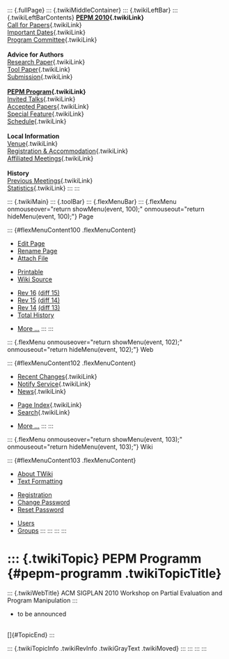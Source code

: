::: {.fullPage}
::: {.twikiMiddleContainer}
::: {.twikiLeftBar}
::: {.twikiLeftBarContents}
**[PEPM 2010](WebHome){.twikiLink}**\
[Call for Papers](CallForPapers){.twikiLink}\
[Important Dates](ImportantDates){.twikiLink}\
[Program Committee](ProgramCommittee){.twikiLink}\
\
**Advice for Authors**\
[Research Paper](ResearchPaperAdvice){.twikiLink}\
[Tool Paper](ToolPaperAdvice){.twikiLink}\
[Submission](PaperSubmission){.twikiLink}\
\
**[PEPM Program](Program){.twikiLink}**\
[Invited Talks](InvitedTalks){.twikiLink}\
[Accepted Papers](AcceptedPapers){.twikiLink}\
[Special Feature](SpecialFeature){.twikiLink}\
[Schedule](Program){.twikiLink}\
\
**Local Information**\
[Venue](WorkshopVenue){.twikiLink}\
[Registration & Accommodation](RegistrationAndAccomodation){.twikiLink}\
[Affiliated Meetings](AffiliatedMeetings){.twikiLink}\
\
**History**\
[Previous Meetings](PreviousMeetings){.twikiLink}\
[Statistics](HistoricalStatistics){.twikiLink}
:::
:::

::: {.twikiMain}
::: {.toolBar}
::: {.flexMenuBar}
::: {.flexMenu onmouseover="return showMenu(event, 100);" onmouseout="return hideMenu(event, 100);"}
Page

::: {#flexMenuContent100 .flexMenuContent}
-   [Edit
    Page](http://www.program-transformation.org/edit/PEPM10/PEPMProgram?t=1536828937)
-   [Rename
    Page](http://www.program-transformation.org/rename/PEPM10/PEPMProgram)
-   [Attach
    File](http://www.program-transformation.org/attach/PEPM10/PEPMProgram)

<!-- -->

-   [Printable](http://www.program-transformation.org/view/PEPM10/PEPMProgram?skin=print.pattern)
-   [Wiki
    Source](http://www.program-transformation.org/view/PEPM10/PEPMProgram?skin=text&raw=on&contenttype=text/plain)

<!-- -->

-   [Rev
    16](http://www.program-transformation.org/view/PEPM10/PEPMProgram?rev=1.16)
    [(diff 15)](http://www.program-transformation.org/rdiff/PEPM10/PEPMProgram?rev1=1.16&rev2=1.15)
-   [Rev
    15](http://www.program-transformation.org/view/PEPM10/PEPMProgram?rev=1.15)
    [(diff 14)](http://www.program-transformation.org/rdiff/PEPM10/PEPMProgram?rev1=1.15&rev2=1.14)
-   [Rev
    14](http://www.program-transformation.org/view/PEPM10/PEPMProgram?rev=1.14)
    [(diff 13)](http://www.program-transformation.org/rdiff/PEPM10/PEPMProgram?rev1=1.14&rev2=1.13)
-   [Total
    History](http://www.program-transformation.org/rdiff/PEPM10/PEPMProgram)

<!-- -->

-   [More
    \...](http://www.program-transformation.org/oops/PEPM10/PEPMProgram?template=oopsmore&param1=1.16&param2=1.16)
:::
:::

::: {.flexMenu onmouseover="return showMenu(event, 102);" onmouseout="return hideMenu(event, 102);"}
Web

::: {#flexMenuContent102 .flexMenuContent}
-   [Recent Changes](WebChanges){.twikiLink}
-   [Notify Service](WebNotify){.twikiLink}
-   [News](WebNews){.twikiLink}

<!-- -->

-   [Page Index](WebIndex){.twikiLink}
-   [Search](WebSearch){.twikiLink}

<!-- -->

-   [More
    \...](http://www.program-transformation.org/oops/PEPM10/PEPMProgram?template=oopsmore&param1=1.16&param2=1.16)
:::
:::

::: {.flexMenu onmouseover="return showMenu(event, 103);" onmouseout="return hideMenu(event, 103);"}
Wiki

::: {#flexMenuContent103 .flexMenuContent}
-   [About
    TWiki](http://www.program-transformation.org/view/TWiki/WebHome)
-   [Text
    Formatting](http://www.program-transformation.org/view/TWiki/TextFormattingRules)

<!-- -->

-   [Registration](http://www.program-transformation.org/view/TWiki/TWikiRegistration)
-   [Change
    Password](http://www.program-transformation.org/view/TWiki/ChangePassword)
-   [Reset
    Password](http://www.program-transformation.org/view/TWiki/ResetPassword)

<!-- -->

-   [Users](http://www.program-transformation.org/view/Main/TWikiUsers)
-   [Groups](http://www.program-transformation.org/view/Main/TWikiGroups)
:::
:::
:::
:::

::: {.twikiTopic}
PEPM Programm {#pepm-programm .twikiTopicTitle}
=============

::: {.twikiWebTitle}
ACM SIGPLAN 2010 Workshop on Partial Evaluation and Program Manipulation
:::

-   to be announced

\
[]{#TopicEnd}
:::

::: {.twikiTopicInfo .twikiRevInfo .twikiGrayText .twikiMoved}
:::
:::
:::
:::
